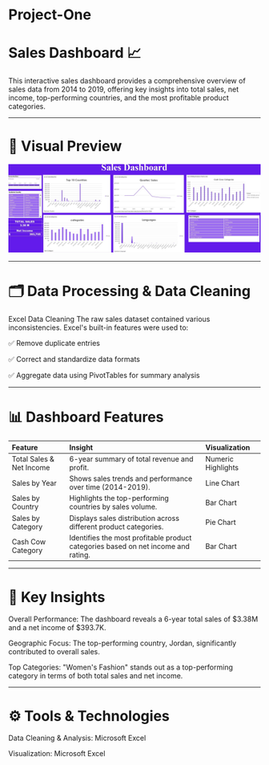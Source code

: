 # Project-One
# Sales Dashboard 📈


This interactive sales dashboard provides a comprehensive overview of sales data from 2014 to 2019, offering key insights into total sales, net income, top-performing countries, and the most profitable product categories.

---

# 📸 Visual Preview
<p align="center">
<img width="600" src="https://github.com/samaahmed-1/project-one/blob/main/Sales%20DASHOARD.jpg?raw=true" alt="Sales Dashboard Preview">
</p>

---

# 🗂 Data Processing & Data Cleaning

Excel Data Cleaning
The raw sales dataset contained various inconsistencies. Excel's built-in features were used to:

✅ Remove duplicate entries

✅ Correct and standardize data formats

✅ Aggregate data using PivotTables for summary analysis

---

# 📊 Dashboard Features

| Feature | Insight | Visualization |
| :--- | :--- | :--- |
| Total Sales & Net Income | 6-year summary of total revenue and profit. | Numeric Highlights |
| Sales by Year | Shows sales trends and performance over time (2014-2019). | Line Chart |
| Sales by Country | Highlights the top-performing countries by sales volume. | Bar Chart |
| Sales by Category | Displays sales distribution across different product categories. | Pie Chart |
| Cash Cow Category | Identifies the most profitable product categories based on net income and rating. | Bar Chart |

---

# 🔑 Key Insights

Overall Performance: The dashboard reveals a 6-year total sales of $3.38M and a net income of $393.7K.

Geographic Focus: The top-performing country, Jordan, significantly contributed to overall sales.

Top Categories: "Women's Fashion" stands out as a top-performing category in terms of both total sales and net income.

---
# ⚙️ Tools & Technologies

Data Cleaning & Analysis: Microsoft Excel

Visualization: Microsoft Excel


